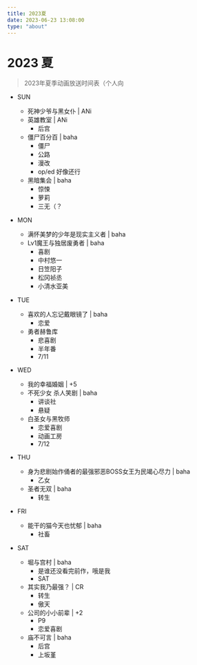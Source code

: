 ```yaml
---
title: 2023夏
date: 2023-06-23 13:08:00
type: "about"
---
```


# 2023 夏

> 2023年夏季动画放送时间表（个人向

- SUN
    - 死神少爷与黑女仆 | ANi
    - 英雄教室 | ANi
      - 后宫
    - 僵尸百分百 | baha
      - 僵尸
      - 公路
      - 漫改
      - op/ed 好像还行
    - 黑暗集会 | baha
      - 惊悚
      - 萝莉
      - 三无（？

- MON
    - 满怀美梦的少年是现实主义者 | baha
    - Lv1魔王与独居废勇者 | baha
      - 喜剧
      - 中村悠一
      - 日笠阳子
      - 松冈祯丞
      - 小清水亚美

- TUE
    - 喜欢的人忘记戴眼镜了 | baha
      - 恋爱
    - 勇者赫鲁库
      - 悲喜剧
      - 半年番
      - 7/11

- WED
    - 我的幸福婚姻 | +5
    <!-- - 转生成自动贩卖机的我今天也在迷宫徘徊 -->
    <!--   - 福山润 -->
    <!--   - 本渡枫 -->
    - 不死少女 杀人笑剧 | baha
      - 讲谈社
      - 悬疑
    - 白圣女与黑牧师
      - 恋爱喜剧
      - 动画工房
      - 7/12

- THU
    - 身为悲剧始作俑者的最强邪恶BOSS女王为民竭心尽力 | baha
      - 乙女
    - 圣者无双 | baha
      - 转生

- FRI
    - 能干的猫今天也忧郁 | baha
      - 社畜

- SAT
    - 堀与宫村 | baha
      - 是谁还没看完前作，哦是我
      - SAT
    - 其实我乃最强？ | CR
      - 转生
      - 傲天
    - 公司的小小前辈 | +2
      - P9
      - 恋爱喜剧
    - 庙不可言 | baha
      - 后宫
      - 上坂堇

<!-- 下图来自[长门有C](https://www.bilibili.com/video/BV1j14y1U77P)。 -->
<!-- ![image-20230623125903050](https://raw.githubusercontent.com/XwX12596/image/main/img/2023/06/23/20230623130535.png) -->
